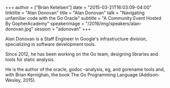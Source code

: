 +++
author = ["Brian Ketelsen"]
date = "2015-03-21T16:03:09-04:00"
linktitle = "Alan Donovan"
title = "Alan Donovan"
talk = "Navigating unfamiliar code with the Go Oracle"
subtitle = "A Community Event Hosted By GopherAcademy"
speakerimage = "/2016/img/speakers/alan-donovan.jpg"
session = "adonovan"
+++

Alan Donovan is a Staff Engineer in Google's infrastructure division, specializing in software development tools.

Since 2012, he has been working on the Go team, designing libraries and tools for static analysis.

He is the author of the oracle, godoc -analysis, eg, and gorename tools and, with Brian Kernighan, the book The Go Programming Language (Addison-Wesley, 2015).
